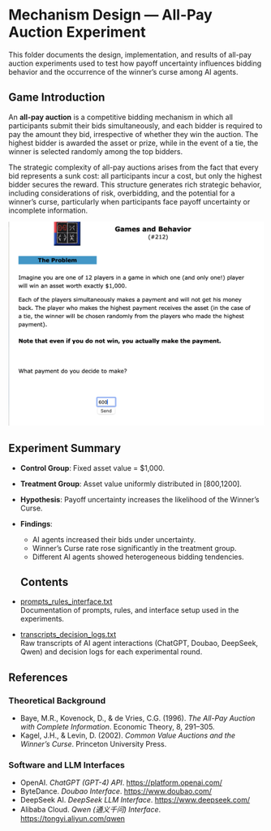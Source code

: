 # Mechanism Design — All-Pay Auction Experiment

This folder documents the design, implementation, and results of all-pay auction experiments used to test how payoff uncertainty influences bidding behavior and the occurrence of the winner’s curse among AI agents.

## Game Introduction

An **all-pay auction** is a competitive bidding mechanism in which all participants submit their bids simultaneously, and each bidder is required to pay the amount they bid, irrespective of whether they win the auction. The highest bidder is awarded the asset or prize, while in the event of a tie, the winner is selected randomly among the top bidders.  

The strategic complexity of all-pay auctions arises from the fact that every bid represents a sunk cost: all participants incur a cost, but only the highest bidder secures the reward. This structure generates rich strategic behavior, including considerations of risk, overbidding, and the potential for a winner’s curse, particularly when participants face payoff uncertainty or incomplete information.  

![All-Pay Auction Game](./All-Pay%20Auction%20Game.png)

## Experiment Summary

- **Control Group**: Fixed asset value = $1,000.  
- **Treatment Group**: Asset value uniformly distributed in [$800,$1200].  

- **Hypothesis**: Payoff uncertainty increases the likelihood of the Winner’s Curse.  

- **Findings**:  
  - AI agents increased their bids under uncertainty.  
  - Winner’s Curse rate rose significantly in the treatment group.  
  - Different AI agents showed heterogeneous bidding tendencies.

  ## Contents

- [prompts_rules_interface.txt](./prompts_rules_interface.txt)  
  Documentation of prompts, rules, and interface setup used in the experiments.

- [transcripts_decision_logs.txt](./transcripts_decision_logs.txt)  
  Raw transcripts of AI agent interactions (ChatGPT, Doubao, DeepSeek, Qwen) and decision logs for each experimental round.

## References

### Theoretical Background
- Baye, M.R., Kovenock, D., & de Vries, C.G. (1996). *The All-Pay Auction with Complete Information*. Economic Theory, 8, 291–305.  
- Kagel, J.H., & Levin, D. (2002). *Common Value Auctions and the Winner’s Curse*. Princeton University Press.  

### Software and LLM Interfaces
- OpenAI. *ChatGPT (GPT-4) API*. https://platform.openai.com/  
- ByteDance. *Doubao Interface*. https://www.doubao.com/  
- DeepSeek AI. *DeepSeek LLM Interface*. https://www.deepseek.com/  
- Alibaba Cloud. *Qwen (通义千问) Interface*. https://tongyi.aliyun.com/qwen  


